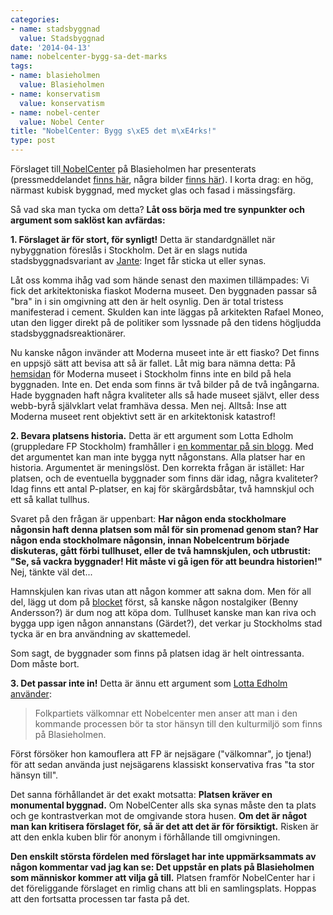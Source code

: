 ```yaml
---
categories:
- name: stadsbyggnad
  value: Stadsbyggnad
date: '2014-04-13'
name: nobelcenter-bygg-sa-det-marks
tags:
- name: blasieholmen
  value: Blasieholmen
- name: konservatism
  value: konservatism
- name: nobel-center
  value: Nobel Center
title: "NobelCenter: Bygg s\xE5 det m\xE4rks!"
type: post
---
```

Förslaget till[ NobelCenter](http://www.nobelcenter.se/sv/) på Blasieholmen har presenterats (pressmeddelandet [finns här](http://www.nobelcenter.se/sv/press/), några bilder [finns här](http://www.nobelcenter.se/sv/press/images/)). I korta drag: en hög, närmast kubisk byggnad, med mycket glas och fasad i mässingsfärg.

Så vad ska man tycka om detta? **Låt oss börja med tre synpunkter och argument som saklöst kan avfärdas:**

**1. Förslaget är för stort, för synligt!** Detta är standardgnället när nybyggnation föreslås i Stockholm. Det är en slags nutida stadsbyggnadsvariant av [Jante](http://sv.wikipedia.org/wiki/Jantelagen): Inget får sticka ut eller synas.

Låt oss komma ihåg vad som hände senast den maximen tillämpades: Vi fick det arkitektoniska fiaskot Moderna museet. Den byggnaden passar så "bra" in i sin omgivning att den är helt osynlig. Den är total tristess manifesterad i cement. Skulden kan inte läggas på arkitekten Rafael Moneo, utan den ligger direkt på de politiker som lyssnade på den tidens högljudda stadsbyggnadsreaktionärer.

Nu kanske någon invänder att Moderna museet inte är ett fiasko? Det finns en uppsjö sätt att bevisa att så är fallet. Låt mig bara nämna detta: På [hemsidan](http://www.modernamuseet.se/sv/Stockholm/) för Moderna museet i Stockholm  finns inte en bild på hela byggnaden. Inte en. Det enda som finns är två bilder på de två ingångarna. Hade byggnaden haft några kvaliteter alls så hade museet självt, eller dess webb-byrå självklart velat framhäva dessa. Men nej. Alltså: Inse att Moderna museet rent objektivt sett är en arkitektonisk katastrof!

**2. Bevara platsens historia.** Detta är ett argument som Lotta Edholm (gruppledare FP Stockholm) framhåller i [en kommentar på sin blogg](http://lottaedholm.wordpress.com/2014/04/09/nytt-nobelcenter/). Med det argumentet kan man inte bygga nytt någonstans. Alla platser har en historia. Argumentet är meningslöst. Den korrekta frågan är istället: Har platsen, och de eventuella byggnader som finns där idag, några kvaliteter? Idag finns ett antal P-platser, en kaj för skärgårdsbåtar, två hamnskjul och ett så kallat tullhus.

Svaret på den frågan är uppenbart: **Har någon enda stockholmare någonsin haft denna platsen som mål för sin promenad genom stan? Har någon enda stockholmare någonsin, innan Nobelcentrum började diskuteras, gått förbi tullhuset, eller de två hamnskjulen, och utbrustit: "Se, så vackra byggnader! Hit måste vi gå igen för att beundra historien!"** Nej, tänkte väl det...

Hamnskjulen kan rivas utan att någon kommer att sakna dom. Men för all del, lägg ut dom på [blocket](http://www.blocket.se/) först, så kanske någon nostalgiker (Benny Andersson?) är dum nog att köpa dom. Tullhuset kanske man kan riva och bygga upp igen någon annanstans (Gärdet?), det verkar ju Stockholms stad tycka är en bra användning av skattemedel.

Som sagt, de byggnader som finns på platsen idag är helt ointressanta. Dom måste bort.

**3. Det passar inte in!** Detta är ännu ett argument som [Lotta Edholm använder](http://lottaedholm.wordpress.com/2014/04/09/nytt-nobelcenter/):

> Folkpartiets välkomnar ett Nobelcenter men anser att man i den kommande processen bör ta stor hänsyn till den kulturmiljö som finns på Blasieholmen.

Först försöker hon kamouflera att FP är nejsägare ("välkomnar", jo tjena!) för att sedan använda just nejsägarens klassiskt konservativa fras "ta stor hänsyn till".

Det sanna förhållandet är det exakt motsatta: **Platsen kräver en monumental byggnad.** Om NobelCenter alls ska synas måste den ta plats och ge kontrastverkan mot de omgivande stora husen. **Om det är något man kan kritisera förslaget för, så är det att det är för försiktigt.** Risken är att den enkla kuben blir för anonym i förhållande till omgivningen.

**Den enskilt största fördelen med förslaget har inte uppmärksammats av någon kommentar vad jag kan se: Det uppstår en plats på Blasieholmen som människor kommer att vilja gå till.** Platsen framför NobelCenter har i det föreliggande förslaget en rimlig chans att bli en samlingsplats. Hoppas att den fortsatta processen tar fasta på det.
